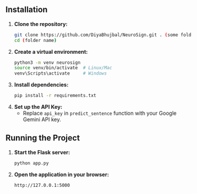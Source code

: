## Installation

1. **Clone the repository:**
   ```sh
   git clone https://github.com/DiyaBhujbal/NeuroSign.git . (some folder)
   cd (folder name)
   ```
2. **Create a virtual environment:**
   ```sh
   python3 -m venv neurosign
   source venv/bin/activate  # Linux/Mac
   venv\Scripts\activate     # Windows
   ```
3. **Install dependencies:**
   ```sh
   pip install -r requirements.txt
   ```
4. **Set up the API Key:**
   - Replace `api_key` in `predict_sentence` function with your Google Gemini API key.

## Running the Project

1. **Start the Flask server:**
   ```sh
   python app.py
   ```
2. **Open the application in your browser:**
   ```
   http://127.0.0.1:5000
   ```

